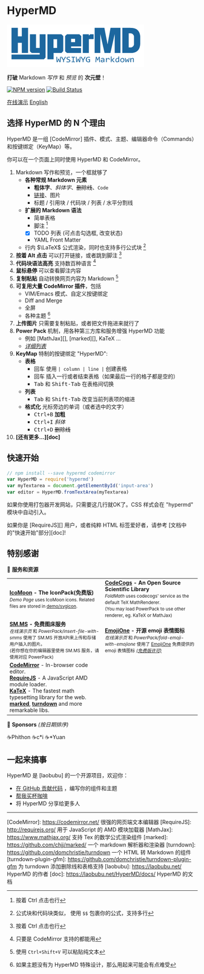 # HyperMD

![HyperMD Markdown Editor](../demo/logo.png)

**打破** Markdown *写作* 和 *预览* 的 **次元壁**！

[![NPM version](https://img.shields.io/npm/v/hypermd.svg?style=flat-square)](https://npmjs.org/package/hypermd) [![Build Status](https://travis-ci.org/laobubu/HyperMD.svg?branch=master)](https://travis-ci.org/laobubu/HyperMD)

[在线演示](https://laobubu.net/HyperMD/)
[English](../README.md)

## 选择 HyperMD 的 N 个理由

HyperMD 是一组 [CodeMirror] 插件、模式、主题、编辑器命令（Commands）和按键绑定（KeyMap）等。

你可以在一个页面上同时使用 HyperMD 和 CodeMirror。

1. Markdown 写作和预览，一个框就够了
   - **各种常规 Markdown 元素**
     + **粗体字**、*斜体字*、~~删除线~~、`Code`
     + [链接](https://laobubu.net)、图片
     + 标题 / 引用块 / 代码块 / 列表 / 水平分割线
   - **扩展的 Markdown 语法**
     + 简单表格
     + 脚注 [^1]
     + [x] TODO 列表 (可点击勾选框, 改变状态)
     + YAML Front Matter
   - 行内 $\LaTeX$ 公式渲染，同时也支持多行公式块 [^4]
2. **按着 Alt 点击** 可以打开链接，或者跳到脚注 [^1]
3. **代码块语法高亮** 支持数百种语言 [^2]
4. **鼠标悬停** 可以查看脚注内容
5. **复制粘贴** 自动转换网页内容为 Markdown [^5]
6. **可复用大量 CodeMirror 插件**，包括
   - VIM/Emacs 模式、自定义按键绑定
   - Diff and Merge
   - 全屏
   - 各种主题 [^3]
7. **上传图片** 只需要复制粘贴，或者把文件拖进来就行了
8. **Power Pack** 机制，用各种第三方库和服务增强 HyperMD 功能
   - 例如 [MathJax][], [marked][], KaTeX ...
   - *[详细列表](https://laobubu.net/HyperMD/#./docs/powerpacks.md)*
9. **KeyMap** 特制的按键绑定 "HyperMD":
    + **表格**
      - <kbd>回车</kbd> 使用 `| column | line |` 创建表格
      - <kbd>回车</kbd> 插入一行或者结束表格（如果最后一行的格子都是空的）
      - <kbd>Tab</kbd> 和 <kbd>Shift-Tab</kbd> 在表格间切换
    + **列表**
      - <kbd>Tab</kbd> 和 <kbd>Shift-Tab</kbd> 改变当前列表项的缩进
    + **格式化** 光标旁边的单词（或者选中的文字）
      - <kbd>Ctrl+B</kbd> **加粗**
      - <kbd>Ctrl+I</kbd> *斜体*
      - <kbd>Ctrl+D</kbd> ~~删除线~~
10. **[还有更多...][doc]**

## 快速开始

```javascript
// npm install --save hypermd codemirror
var HyperMD = require('hypermd')
var myTextarea = document.getElementById('input-area')
var editor = HyperMD.fromTextArea(myTextarea)
```

如果你使用打包器开发网站，只需要这几行就OK了。CSS 样式会在 "hypermd" 模块中自动引入。

如果你是 [RequireJS][] 用户，或者纯粹 HTML 标签爱好者，请参考 [文档中的"快速开始"部分][doc]!


## 特别感谢

💎 **服务和资源**

<table>
  <tr>
    <td width="50%">
      <b><a href="https://icomoon.io/#icons-icomoon">IcoMoon</a> - The IconPack(免费版)</b><br>
      <small>
        <em>Demo Page</em> uses IcoMoon icons. Related files are stored in <a href="https://github.com/laobubu/HyperMD/tree/master/demo/svgicon">demo/svgicon</a>.
      </small>
    </td>
    <td>
      <b><a href="http://www.codecogs.com">CodeCogs</a> - An Open Source Scientific Library</b><br>
      <small>
        <em>FoldMath</em> uses codecogs' service as the default TeX MathRenderer.<br>
        (You may load PowerPack to use other renderer, eg. KaTeX or MathJax)
      </small>
    </td>
  </tr>
  <tr>
    <td>
      <b><a href="https://sm.ms/">SM.MS</a> - 免费图床服务</b><br>
      <small>
        <em>在线演示页</em> 和 <em>PowerPack/insert-file-with-smms</em> 使用了 SM.MS 开放API来上传和存储用户插入的图片。<br>
        (若你想在你的编辑器里使用 SM.MS 服务，请使用对应 PowerPack)
      </small>
    </td>
    <td>
      <b><a href="https://www.emojione.com/">EmojiOne</a> - 开源 emoji 表情图标</b><br>
      <small>
        <em>在线演示页</em> 和 <em>PowerPack/fold-emoji-with-emojione</em> 使用了
        <a href="https://www.emojione.com/">EmojiOne</a> 免费提供的 emoji 表情图标
        <a href="https://www.emojione.com/licenses/free"><em>(免费版许可)</em></a>
      </small>
    </td>
  </tr>
  <tr>
    <td>
      <b><a href="https://codemirror.net/">CodeMirror</a></b> - In-browser code editor.<br>
      <b><a href="http://requirejs.org/">RequireJS</a></b> - A JavaScript AMD module loader.<br>
      <b><a href="https://khan.github.io/KaTeX/">KaTeX</a></b> - The fastest math typesetting library for the web.<br>
      <b><a href="https://github.com/chjj/marked/">marked</a></b>,
      <b><a href="https://github.com/domchristie/turndown/">turndown</a></b>
      and more remarkable libs.
      <br>
    </td>
  </tr>
</table>


🙏 **Sponsors** _(按日期排序)_

<div class="sponsors">
  <span>☕Phithon</span>
  <span>☕c*i</span>
  <span>☕*Yuan</span>
</div>


## 一起来搞事

HyperMD 是 [laobubu] 的一个开源项目，欢迎你：

- [在 GitHub 贡献代码](https://github.com/laobubu/HyperMD/) ，编写你的组件和主题
- [帮我买杯咖啡](https://laobubu.net/donate.html)
- 将 HyperMD 分享给更多人



-------------------------------------------------------
[CodeMirror]: https://codemirror.net/   很强的网页端文本编辑器
[RequireJS]:  http://requirejs.org/   用于 JavaScript 的 AMD 模块加载器
[MathJax]:  https://www.mathjax.org/  支持 Tex 的数学公式渲染组件
[marked]:   https://github.com/chjj/marked/  一个 markdown 解析器和渲染器
[turndown]: https://github.com/domchristie/turndown 一个 HTML 转 Markdown 的组件
[turndown-plugin-gfm]: https://github.com/domchristie/turndown-plugin-gfm 为 turndown 添加删除线和表格支持
[laobubu]:  https://laobubu.net/  HyperMD 的作者
[doc]: https://laobubu.net/HyperMD/docs/ HyperMD 的文档

[^1]: 按着 Ctrl 点击也行
[^2]: 只要是 CodeMirror 支持的都能用
[^3]: 如果主题没有为 HyperMD 特殊设计，那么用起来可能会有点难受
[^4]: 公式块和代码块类似， 使用 `$$` 包裹你的公式，支持多行
[^5]: 使用 `Ctrl+Shift+V` 可以粘贴纯文本
